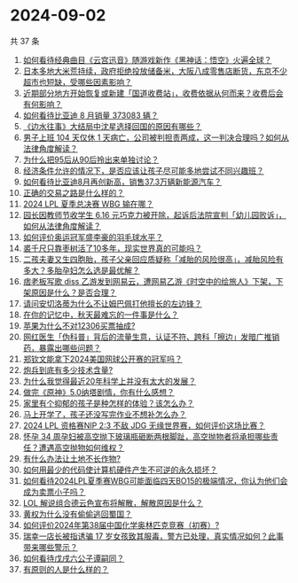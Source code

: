 # 2024-09-02

共 37 条

<!-- BEGIN ZHIHUQUESTIONS -->
<!-- 最后更新时间 Mon Sep 02 2024 04:11:26 GMT+0800 (China Standard Time) -->
1. [如何看待经典曲目《云宫迅音》随游戏新作《黑神话：悟空》火遍全球？](https://www.zhihu.com/question/665540185)
1. [日本多地大米荒持续，政府拒绝投放储备米，大阪八成零售店断货，东京不少超市也短缺，受哪些因素影响？](https://www.zhihu.com/question/665787272)
1. [近期部分地方开始恢复或新建「国道收费站」，收费依据从何而来？收费后会有何影响？](https://www.zhihu.com/question/665800934)
1. [如何看待比亚迪 8 月销量 373083 辆？](https://www.zhihu.com/question/665920933)
1. [《边水往事》大结局中沈星选择回国的原因有哪些？](https://www.zhihu.com/question/665641218)
1. [男子上班 104 天仅休 1 天病亡，公司被判担责两成，这一判决合理吗？如何从法律角度解读？](https://www.zhihu.com/question/665623081)
1. [为什么把95后从90后拎出来单独讨论？](https://www.zhihu.com/question/273736481)
1. [经济条件允许的情况下，是否应该让孩子尽可能多地尝试不同兴趣班？](https://www.zhihu.com/question/665416158)
1. [如何看待比亚迪8月再创新高，销售37.3万辆新能源汽车？](https://www.zhihu.com/question/665921770)
1. [正确的交易之路是什么样的？](https://www.zhihu.com/question/665290432)
1. [2024 LPL 夏季总决赛 WBG 输在哪？](https://www.zhihu.com/question/665730568)
1. [园长因教师节收学生 6.16 元巧克力被开除，起诉后法院宣判「幼儿园败诉」，如何从法律角度解读？](https://www.zhihu.com/question/665872047)
1. [如何评价奥运冠军盛李豪的羽毛球水平？](https://www.zhihu.com/question/665879685)
1. [裘千尺只靠枣树活了10多年，现实世界真的可能吗？](https://www.zhihu.com/question/367199012)
1. [二孩夫妻又生四胞胎，孩子父亲回应质疑称「减胎的风险很高」，减胎风险有多大？多胎孕妇怎么选是最优解？](https://www.zhihu.com/question/665599987)
1. [痞老板写歌 diss 乙游发到网易云，遭网易乙游《时空中的绘旅人》下架，下架原因是什么？是否合理？](https://www.zhihu.com/question/665641456)
1. [请问安切洛蒂为什么不让姆巴佩打他擅长的左边锋？](https://www.zhihu.com/question/665522734)
1. [在你的记忆中，秋天最难忘的一件事是什么？](https://www.zhihu.com/question/665722053)
1. [苹果为什么不对12306买票抽成?](https://www.zhihu.com/question/665800531)
1. [网红医生「伪科普」背后的流量生意，认证不符、跨科「擦边」发暗广推销药，暴露出哪些问题？](https://www.zhihu.com/question/665871845)
1. [郑钦文能拿下2024美国网球公开赛的冠军吗？](https://www.zhihu.com/question/665720532)
1. [炮兵到底有多少技术含量?](https://www.zhihu.com/question/661957618)
1. [为什么我觉得最近20年科学上并没有太大的发展？](https://www.zhihu.com/question/285196424)
1. [做完《原神》5.0纳塔剧情，你有什么感想？](https://www.zhihu.com/question/665549091)
1. [家里有个抑郁的孩子是种怎样的体验？该怎么办？](https://www.zhihu.com/question/664782278)
1. [马上开学了，孩子还没写完作业不想补怎么办？](https://www.zhihu.com/question/665465095)
1. [2024 LPL 资格赛NIP 2:3 不敌 JDG 无缘世界赛，如何评价这场比赛？](https://www.zhihu.com/question/665914026)
1. [怀孕 34 周孕妇被高空抛下玻璃瓶砸断两根脚趾，高空抛物者将承担哪些责任？遭遇高空抛物如何维权？](https://www.zhihu.com/question/665808337)
1. [有什么办法让土地不长作物?](https://www.zhihu.com/question/654574691)
1. [如何用最少的代码使计算机硬件产生不可逆的永久损坏？](https://www.zhihu.com/question/664732350)
1. [如何看待2024LPL夏季赛WBG可能面临四天BO15的极端情况，你认为他们会成为卖票小子吗？](https://www.zhihu.com/question/665317402)
1. [LOL 解说组合德云色宣布将解散，解散原因是什么？](https://www.zhihu.com/question/665455232)
1. [黄权为什么没有偷偷逃回蜀国？](https://www.zhihu.com/question/661221458)
1. [如何评价2024年第38届中国化学奥林匹克竞赛（初赛）?](https://www.zhihu.com/question/665281234)
1. [瑞幸一店长被指诱骗 17 岁女孩致其服毒，警方已处理，真实情况如何？此事带来哪些警示？](https://www.zhihu.com/question/665787016)
1. [如何看待戊戌六公子谭嗣同？](https://www.zhihu.com/question/658306194)
1. [有原则的人是什么样的？](https://www.zhihu.com/question/265369690)
<!-- END ZHIHUQUESTIONS -->
